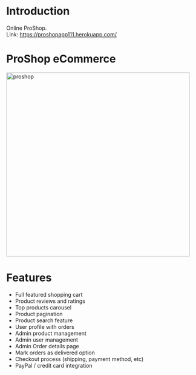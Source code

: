 # Introduction
Online ProShop.  
Link: https://proshopapp111.herokuapp.com/


#  ProShop eCommerce
<img width="485" alt="proshop" src="https://user-images.githubusercontent.com/57451519/100601890-db30d700-330b-11eb-8d05-5974b6c86caf.png">

# Features
- Full featured shopping cart
- Product reviews and ratings
- Top products carousel
- Product pagination
- Product search feature
- User profile with orders
- Admin product management
- Admin user management
- Admin Order details page
- Mark orders as delivered option
- Checkout process (shipping, payment method, etc)
- PayPal / credit card integration



